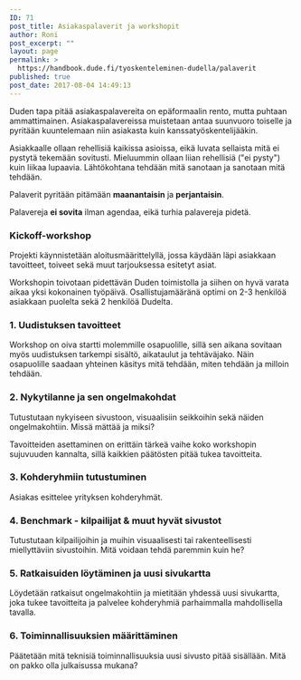 ```yaml
---
ID: 71
post_title: Asiakaspalaverit ja workshopit
author: Roni
post_excerpt: ""
layout: page
permalink: >
  https://handbook.dude.fi/tyoskenteleminen-dudella/palaverit
published: true
post_date: 2017-08-04 14:49:13
---
```

Duden tapa pitää asiakaspalavereita on epäformaalin rento, mutta puhtaan ammattimainen. Asiakaspalavereissa muistetaan antaa suunvuoro toiselle ja pyritään kuuntelemaan niin asiakasta kuin kanssatyöskentelijääkin.

Asiakkaalle ollaan rehellisiä kaikissa asioissa, eikä luvata sellaista mitä ei pystytä tekemään sovitusti. Mieluummin ollaan liian rehellisiä ("ei pysty") kuin liikaa lupaavia. Lähtökohtana tehdään mitä sanotaan ja sanotaan mitä tehdään.

Palaverit pyritään pitämään <b>maanantaisin</b> ja <b>perjantaisin</b>.

Palavereja <b>ei sovita</b> ilman agendaa, eikä turhia palavereja pidetä.

<h3>Kickoff-workshop</h3>

Projekti käynnistetään aloitusmäärittelyllä, jossa käydään läpi asiakkaan tavoitteet, toiveet sekä muut tarjouksessa esitetyt asiat.

Workshopin toivotaan pidettävän Duden toimistolla ja siihen on hyvä varata aikaa yksi kokonainen työpäivä. Osallistujamääränä optimi on 2-3 henkilöä asiakkaan puolelta sekä 2 henkilöä Dudelta.

<h3>1. Uudistuksen tavoitteet</h3>

Workshop on oiva startti molemmille osapuolille, sillä sen aikana sovitaan myös uudistuksen tarkempi sisältö, aikataulut ja tehtäväjako. Näin osapuolille saadaan yhteinen käsitys mitä tehdään, miten tehdään ja milloin tehdään.

<h3>2. Nykytilanne ja sen ongelmakohdat</h3>

Tutustutaan nykyiseen sivustoon, visuaalisiin seikkoihin sekä näiden ongelmakohtiin. Missä mättää ja miksi?

Tavoitteiden asettaminen on erittäin tärkeä vaihe koko workshopin sujuvuuden kannalta, sillä kaikkien päätösten pitää tukea tavoitteita.

<h3>3. Kohderyhmiin tutustuminen</h3>

Asiakas esittelee yrityksen kohderyhmät.

<h3>4. Benchmark - kilpailijat & muut hyvät sivustot</h3>

Tutustutaan kilpailijoihin ja muihin visuaalisesti tai rakenteellisesti miellyttäviin sivustoihin. Mitä voidaan tehdä paremmin kuin he?

<h3>5. Ratkaisuiden löytäminen ja uusi sivukartta</h3>

Löydetään ratkaisut ongelmakohtiin ja mietitään yhdessä uusi sivukartta, joka tukee tavoitteita ja palvelee kohderyhmiä parhaimmalla mahdollisella tavalla.

<h3>6. Toiminnallisuuksien määrittäminen</h3>

Päätetään mitä teknisiä toiminnallisuuksia uusi sivusto pitää sisällään. Mitä on pakko olla julkaisussa mukana?